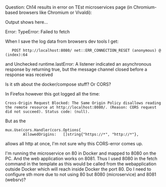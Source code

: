 Question: Ch14 results in error on TEst microservices page (in Chromium-based browsers like Chromium or Vivaldi):

  Output shows here...
  
  Error: TypeError: Failed to fetch

When I save the log data from browsers dev tools I get:

       POST http://localhost:8080/ net::ERR_CONNECTION_RESET (anonymous) @ (index):64

and
	Unchecked runtime.lastError: A listener indicated an asynchronous response by returning true, but the message channel closed before a response was received

Is it sth about the docker/compose stuff? Or CORS?

In Firefox however this got logged all the time:

	Cross-Origin Request Blocked: The Same Origin Policy disallows reading the remote resource at http://localhost:8080/. (Reason: CORS request did not succeed). Status code: (null).

But as the 	

	mux.Use(cors.Handler(cors.Options{
			AllowedOrigins:   []string{"https://*", "http://*"},

allows all http at once, I'm not sure why this CORS-error comes up. 

I'm running the microservice on 80 in Docker and mapped to 8080 on the PC. And the web application works on 8081. Thus I used 8080 in the fetch command in the template as this would be called from the webapplication outside Docker which will reach inside Docker the port 80.
Do I need to configure sth more due to not using 80 but 8080 (microservice) and 8081 (websrv)? 
